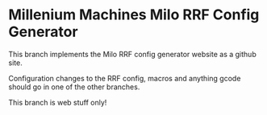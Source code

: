 # Millenium Machines Milo RRF Config Generator

This branch implements the Milo RRF config generator website as a github site.

Configuration changes to the RRF config, macros and anything gcode should go in one of the other branches.

This branch is web stuff only!
